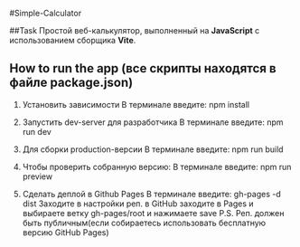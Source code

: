 #Simple-Calculator

##Task
Простой веб-калькулятор, выполненный на **JavaScript** с использованием сборщика **Vite**. 



## How to run the app (все скрипты находятся в файле package.json)
1. Установить зависимости
В терминале введите:  npm install

2. Запустить dev-server для разработчика
В терминале введите: npm run dev

3. Для сборки production-версии
В терминале введите: npm run build

4. Чтобы проверить собранную версию:
В терминале введите: npm run preview

5. Сделать деплой в Github Pages
В терминале введите: gh-pages -d dist
Заходите в настройки реп. в GitHub заходите в Pages и выбираете ветку gh-pages/root и нажимаете save
P.S. Реп. должен быть публичным(если собираетесь использовать бесплатную версию GitHub Pages)


